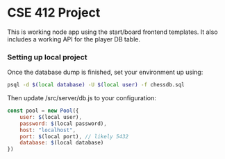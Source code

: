 # CSE 412 Project 

This is working node app using the start/board frontend templates. It also includes a working API for the player DB table. 

### Setting up local project
Once the database dump is finished, set your environment up using:
```bash
psql -d $(local database) -U $(local user) -f chessdb.sql
```

Then update /src/server/db.js to your configuration:
```javascript
const pool = new Pool({
    user: $(local user),
    password: $(local password),
    host: "localhost",
    port: $(local port), // likely 5432
    database: $(local database) 
})
```
